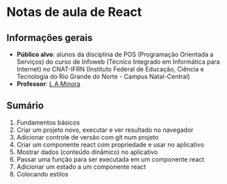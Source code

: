 # Notas de aula de React

## Informações gerais

- **Público alvo**: alunos da disciplina de POS (Programação Orientada a Serviços) do curso de Infoweb (Técnico Integrado em Informática para Internet) no CNAT-IFRN (Instituto Federal de Educação, Ciência e Tecnologia do Rio Grande do Norte - Campus Natal-Central)
- **Professor**: [L A Minora](https://github.com/leonardo-minora/)

## Sumário

1. Fundamentos básicos
  1. Criar um projeto novo, executar e ver resultado no navegador
  2. Adicionar controle de versão com git num projeto
  3. Criar um componente react com propriedade e usar no aplicativo
  4. Mostrar dados (conteúdo dinâmico) no aplicativo
  5. Passar uma função para ser executada em um componente react
  6. Adicionar um estado a um componente react
6. Colocando estilos
